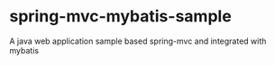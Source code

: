 spring-mvc-mybatis-sample
=========================

A java web application sample based spring-mvc and integrated with mybatis